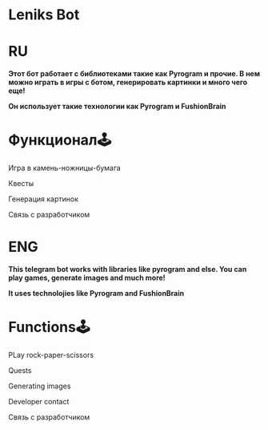 # Leniks Bot

# RU

**Этот бот работает с библиотеками такие как Pyrogram и прочие. В нем можно играть в игры с ботом, генерировать картинки и много чего еще!**

**Он использует такие технологии как Pyrogram и FushionBrain**

# Функционал🕹️

Игра в камень-ножницы-бумага

Квесты

Генерация картинок

Связь с разработчиком

# ENG

**This telegram bot works with libraries like pyrogram and else. You can play games, generate images and much more!**

**It uses technolojies like Pyrogram and FushionBrain**

# Functions🕹️

PLay rock-paper-scissors

Quests

Generating images

Developer contact

Связь с разработчиком
